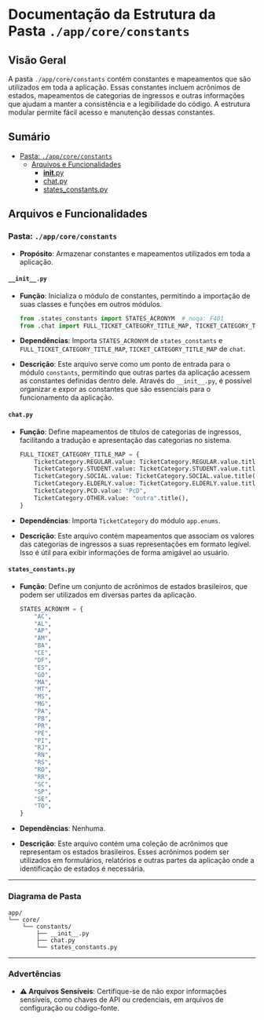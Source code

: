 # Documentação da Estrutura da Pasta `./app/core/constants`

## Visão Geral

A pasta `./app/core/constants` contém constantes e mapeamentos que são utilizados em toda a aplicação. Essas constantes incluem acrônimos de estados, mapeamentos de categorias de ingressos e outras informações que ajudam a manter a consistência e a legibilidade do código. A estrutura modular permite fácil acesso e manutenção dessas constantes.

## Sumário

- [Pasta: `./app/core/constants`](#pasta-appcoreconstants)
  - [Arquivos e Funcionalidades](#arquivos-e-funcionalidades)
    - [__init__.py](#__init__.py)
    - [chat.py](#chat.py)
    - [states_constants.py](#states_constants.py)

## Arquivos e Funcionalidades

### Pasta: `./app/core/constants`

- **Propósito**: Armazenar constantes e mapeamentos utilizados em toda a aplicação.

#### `__init__.py`

- **Função**: Inicializa o módulo de constantes, permitindo a importação de suas classes e funções em outros módulos.
  
  ```python
  from .states_constants import STATES_ACRONYM  # noqa: F401
  from .chat import FULL_TICKET_CATEGORY_TITLE_MAP, TICKET_CATEGORY_TITLE_MAP  # noqa: F401
  ```

- **Dependências**: Importa `STATES_ACRONYM` de `states_constants` e `FULL_TICKET_CATEGORY_TITLE_MAP`, `TICKET_CATEGORY_TITLE_MAP` de `chat`.

- **Descrição**: Este arquivo serve como um ponto de entrada para o módulo `constants`, permitindo que outras partes da aplicação acessem as constantes definidas dentro dele. Através do `__init__.py`, é possível organizar e expor as constantes que são essenciais para o funcionamento da aplicação.

#### `chat.py`

- **Função**: Define mapeamentos de títulos de categorias de ingressos, facilitando a tradução e apresentação das categorias no sistema.
  
  ```python
  FULL_TICKET_CATEGORY_TITLE_MAP = {
      TicketCategory.REGULAR.value: TicketCategory.REGULAR.value.title(),
      TicketCategory.STUDENT.value: TicketCategory.STUDENT.value.title(),
      TicketCategory.SOCIAL.value: TicketCategory.SOCIAL.value.title(),
      TicketCategory.ELDERLY.value: TicketCategory.ELDERLY.value.title(),
      TicketCategory.PCD.value: "PcD",
      TicketCategory.OTHER.value: "outra".title(),
  }
  ```

- **Dependências**: Importa `TicketCategory` do módulo `app.enums`.

- **Descrição**: Este arquivo contém mapeamentos que associam os valores das categorias de ingressos a suas representações em formato legível. Isso é útil para exibir informações de forma amigável ao usuário.

#### `states_constants.py`

- **Função**: Define um conjunto de acrônimos de estados brasileiros, que podem ser utilizados em diversas partes da aplicação.
  
  ```python
  STATES_ACRONYM = {
      "AC",
      "AL",
      "AP",
      "AM",
      "BA",
      "CE",
      "DF",
      "ES",
      "GO",
      "MA",
      "MT",
      "MS",
      "MG",
      "PA",
      "PB",
      "PR",
      "PE",
      "PI",
      "RJ",
      "RN",
      "RS",
      "RO",
      "RR",
      "SC",
      "SP",
      "SE",
      "TO",
  }
  ```

- **Dependências**: Nenhuma.

- **Descrição**: Este arquivo contém uma coleção de acrônimos que representam os estados brasileiros. Esses acrônimos podem ser utilizados em formulários, relatórios e outras partes da aplicação onde a identificação de estados é necessária.

---

### Diagrama de Pasta

```
app/
└── core/
    └── constants/
        ├── __init__.py
        ├── chat.py
        └── states_constants.py
```

---

### Advertências

- **⚠️ Arquivos Sensíveis**: Certifique-se de não expor informações sensíveis, como chaves de API ou credenciais, em arquivos de configuração ou código-fonte.
